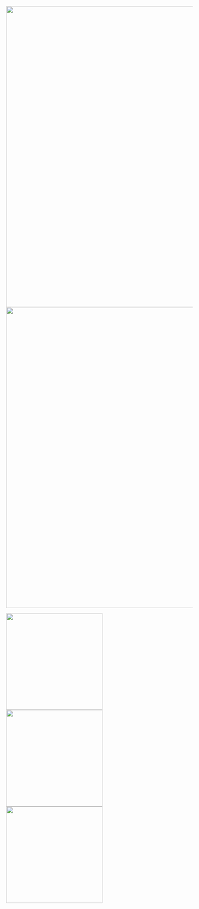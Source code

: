 <img src="https://user-images.githubusercontent.com/67522615/138579851-dfa490d6-1e7d-45f8-86ee-5aef7f332156.png" width="810"/>
<img src="https://user-images.githubusercontent.com/67522615/138580131-514b089a-dfc9-469f-9188-c4266b632279.png" width="810"/>

<p float="left">
  <img src="https://user-images.githubusercontent.com/67522615/138579939-2ad137cf-ea82-43e7-bbc2-5f7bce197542.png" width="260"/>
  <img src="https://user-images.githubusercontent.com/67522615/138579953-67856d6a-0978-4e6b-ace3-34e55a5949e5.png"  width="260"/> 
  <img src="https://user-images.githubusercontent.com/67522615/138579967-1aad3486-d8cf-4c91-bc2f-a37f811612e3.png"  width="260"/>
</p>
